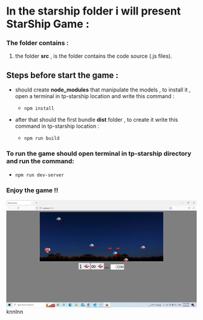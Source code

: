 

# In the starship folder i will present StarShip Game :

### The folder contains :

1. the folder **src** , is the folder contains the code source (.js files).


## Steps before start the game :

* should create **node_modules** that manipulate the models , to install it , open a terminal in tp-starship location and write this command :

    * ` npm install ` 

* after that should the first bundle **dist** folder , to create it write this command in tp-starship location :

    * `npm run build `



### To run the game should open terminal in tp-starship directory and run the command:

* ` npm run dev-server `  

### Enjoy the game !!

![](./src/images/Screenshot.png)
knnlnn


